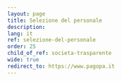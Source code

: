 ```yaml
---
layout: page
title: Selezione del personale
description: 
lang: it
ref: selezione-del-personale
order: 25
child_of_ref: societa-trasparente
wide: true
redirect_to: https://www.pagopa.it
---
```


